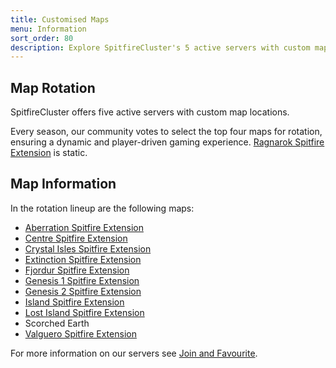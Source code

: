 ```yaml
---
title: Customised Maps
menu: Information
sort_order: 80
description: Explore SpitfireCluster's 5 active servers with custom map locations for an enhanced PvP experience.
---
```


## Map Rotation

SpitfireCluster offers five active servers with custom map locations.

Every season, our community votes to select the top four maps for rotation, ensuring a dynamic and player-driven gaming experience. [Ragnarok Spitfire Extension](https://steamcommunity.com/sharedfiles/filedetails/?id=2966828943) is static. 

## Map Information

In the rotation lineup are the following maps:

- [Aberration Spitfire Extension](https://steamcommunity.com/sharedfiles/filedetails/?id=3030933655)
- [Centre Spitfire Extension](https://steamcommunity.com/sharedfiles/filedetails/?id=2970229252)
- [Crystal Isles Spitfire Extension](https://steamcommunity.com/sharedfiles/filedetails/?id=2980608117)
- [Extinction Spitfire Extension](https://steamcommunity.com/sharedfiles/filedetails/?id=2978555125)
- [Fjordur Spitfire Extension](https://steamcommunity.com/sharedfiles/filedetails/?id=2999695839)
- [Genesis 1 Spitfire Extension](https://steamcommunity.com/sharedfiles/filedetails/?id=3048456247)
- [Genesis 2 Spitfire Extension](https://steamcommunity.com/sharedfiles/filedetails/?id=3048464342)
- [Island Spitfire Extension](https://steamcommunity.com/sharedfiles/filedetails/?id=2973923045)
- [Lost Island Spitfire Extension](https://steamcommunity.com/sharedfiles/filedetails/?id=2991205674)
- Scorched Earth
- [Valguero Spitfire Extension](https://steamcommunity.com/sharedfiles/filedetails/?id=2976221827)

For more information on our servers see [Join and Favourite](../join-and-favourite).
